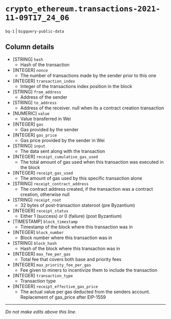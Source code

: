 # `crypto_ethereum.transactions-2021-11-09T17_24_06`
`bq-1` | `bigquery-public-data`

## Column details
* [STRING]    `hash`
  - Hash of the transaction
* [INTEGER]   `nonce`
  - The number of transactions made by the sender prior to this one
* [INTEGER]   `transaction_index`
  - Integer of the transactions index position in the block
* [STRING]    `from_address`
  - Address of the sender
* [STRING]    `to_address`
  - Address of the receiver. null when its a contract creation transaction
* [NUMERIC]   `value`
  - Value transferred in Wei
* [INTEGER]   `gas`
  - Gas provided by the sender
* [INTEGER]   `gas_price`
  - Gas price provided by the sender in Wei
* [STRING]    `input`
  - The data sent along with the transaction
* [INTEGER]   `receipt_cumulative_gas_used`
  - The total amount of gas used when this transaction was executed in the block
* [INTEGER]   `receipt_gas_used`
  - The amount of gas used by this specific transaction alone
* [STRING]    `receipt_contract_address`
  - The contract address created, if the transaction was a contract creation, otherwise null
* [STRING]    `receipt_root`
  - 32 bytes of post-transaction stateroot (pre Byzantium)
* [INTEGER]   `receipt_status`
  - Either 1 (success) or 0 (failure) (post Byzantium)
* [TIMESTAMP] `block_timestamp`
  - Timestamp of the block where this transaction was in
* [INTEGER]   `block_number`
  - Block number where this transaction was in
* [STRING]    `block_hash`
  - Hash of the block where this transaction was in
* [INTEGER]   `max_fee_per_gas`
  - Total fee that covers both base and priority fees
* [INTEGER]   `max_priority_fee_per_gas`
  - Fee given to miners to incentivize them to include the transaction
* [INTEGER]   `transaction_type`
  - Transaction type
* [INTEGER]   `receipt_effective_gas_price`
  - The actual value per gas deducted from the senders account. Replacement of gas_price after EIP-1559

-------------------------------------------------------------------------------
*Do not make edits above this line.*
